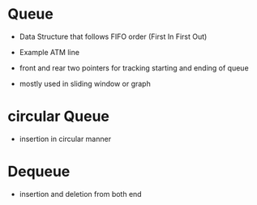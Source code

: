 # Queue

- Data Structure that follows FIFO order (First In First Out)
- Example ATM line

- front and rear two pointers for tracking starting and ending of queue
- mostly used in sliding window or graph

# circular Queue

- insertion in circular manner

# Dequeue

- insertion and deletion from both end
